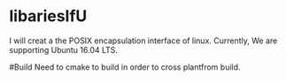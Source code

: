 # libariesIfU
I will creat a the POSIX encapsulation interface of linux. Currently, We are supporting Ubuntu 16.04 LTS.

#Build
Need to cmake to build in order to cross plantfrom  build.
